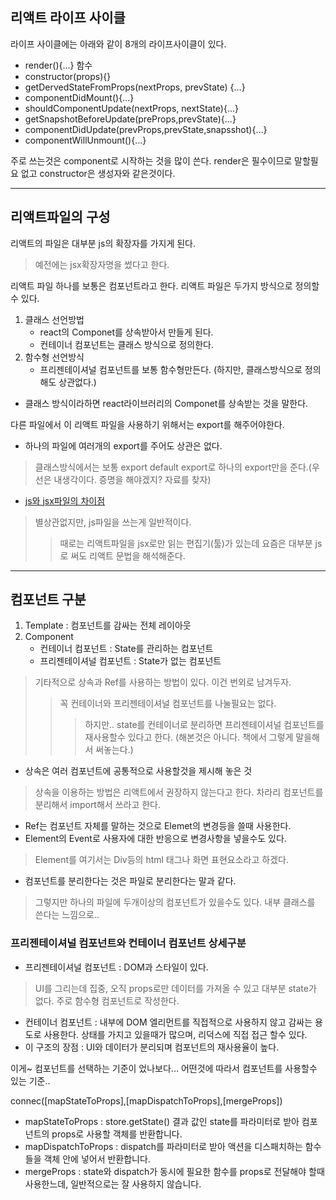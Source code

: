 ## 리액트 라이프 사이클

라이프 사이클에는 아래와 같이 8개의 라이프사이클이 있다. 
* render(){...} 함수
* constructor(props){}
* getDervedStateFromProps(nextProps, prevState) {...}
* componentDidMount(){...}
* shouldComponentUpdate(nextProps, nextState){...}
* getSnapshotBeforeUpdate(preProps,prevState){...}
* componentDidUpdate(prevProps,prevState,snapsshot){...}
* componentWillUnmount(){...}

주로 쓰는것은 component로 시작하는 것을 많이 쓴다.
render은 필수이므로 말할필요 없고 constructor은 생성자와 같은것이다.

---

## 리액트파일의 구성

리액트의 파일은 대부분 js의 확장자를 가지게 된다.
> 예전에는 jsx확장자명을 썼다고 한다.

리액트 파일 하나를 보통은 컴포넌트라고 한다. 리액트 파일은 두가지 방식으로 정의할수 있다.
1. 클래스 선언방법
    - react의 Componet를 상속받아서 만들게 된다. 
    - 컨테이너 컴포넌트는 클래스 방식으로 정의한다.
2. 함수형 선언방식
    - 프리젠테이셔널 컴포넌트를 보통 함수형만든다.
    (하지만, 클래스방식으로 정의해도 상관없다.)

* 클래스 방식이라하면 react라이브러리의 Componet를 상속받는 것을 말한다. 

다른 파일에서 이 리액트 파일을 사용하기 위해서는 export를 해주어야한다. 
* 하나의 파일에 여러개의 export를 주어도 상관은 없다.
> 클래스방식에서는 보통 export default export로 하나의 export만을 준다.(우선은 내생각이다. 증명을 해야겠지? 자료를 찾자)

* [js와 jsx파일의 차이점](https://stackoverflow.com/questions/46169472/reactjs-js-vs-jsx/46169614)
> 별상관없지만, js파일을 쓰는게 일반적이다.
>> 때로는 리액트파일을 jsx로만 읽는 편집기(툴)가 있는데 요즘은 대부분 js로 써도 리액트 문법을 해석해준다.

---

## 컴포넌트 구분
1. Template : 컴포넌트를 감싸는 전체 레이아웃
2. Component
    - 컨테이너 컴포넌트 : State를 관리하는 컴포넌트
    - 프리젠테이셔널 컴포넌트 : State가 없는 컴포넌트
> 기타적으로 상속과 Ref를 사용하는 방법이 있다. 이건 번외로 남겨두자.
>> 꼭 컨테이너와 프리젠테이셔널 컴포넌트를 나눌필요는 없다.
>>> 하지만.. state를 컨테이너로 분리하면 프리젠테이셔널 컴포넌트를 재사용할수 있다고 한다. (해본것은 아니다. 책에서 그렇게 말을해서 써놓는다.)

* 상속은 여러 컴포넌트에 공통적으로 사용할것을 제시해 놓은 것
> 상속을 이용하는 방법은 리액트에서 권장하지 않는다고 한다. 차라리 컴포넌트를 분리해서 import해서 쓰라고 한다.
* Ref는 컴포넌트 자체를 말하는 것으로 Elemet의 변경등을 쓸때 사용한다.
* Element의 Event로 사용자에 대한 반응으로 변경사항을 넣을수도 있다.
> Element를 여기서는 Div등의 html 태그나 화면 표현요소라고 하겠다.
* 컴포넌트를 분리한다는 것은 파일로 분리한다는 말과 같다.
> 그렇지만 하나의 파일에 두개이상의 컴포넌트가 있을수도 있다. 내부 클래스를 쓴다는 느낌으로..

### 프리젠테이셔널 컴포넌트와 컨테이너 컴포넌트 상세구분
* 프리젠테이셔널 컴포넌트 : DOM과 스타일이 있다. 
> UI를 그리는데 집중, 오직 props로만 데이터를 가져올 수 있고 대부분 state가 없다. 주로 함수형 컴포넌트로 작성한다.
* 컨테이너 컴포넌트 : 내부에 DOM 엘리먼트를 직접적으로 사용하지 않고 감싸는 용도로 사용한다. 상태를 가지고 있을때가 많으며, 리덕스에 직접 접근 할수 있다.
* 이 구조의 장점 : UI와 데이터가 분리되며 컴포넌트의 재사용율이 높다.

이게~ 컴포넌트를 선택하는 기준이 었나보다... 어떤것에 따라서 컴포넌트를 사용할수 있는 기준..

connec([mapStateToProps],[mapDispatchToProps],[mergeProps])

* mapStateToProps : store.getState() 결과 값인 state를 파라미터로 받아 컴포넌트의 props로 사용할 객체를 반환합니다.
* mapDispatchToProps : dispatch를 파라미터로 받아 액션을 디스패치하는 함수들을 객체 안에 넣어서 반환합니다.
* mergeProps : state와 dispatch가 동시에 필요한 함수를 props로 전달해야 할때 사용한느데, 일반적으로는 잘 사용하지 않습니다.
